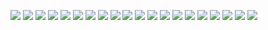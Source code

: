 ![](image/06_小程序组件化开发/0.jpg)
![](image/06_小程序组件化开发/1.jpg)
![](image/06_小程序组件化开发/2.jpg)
![](image/06_小程序组件化开发/3.jpg)
![](image/06_小程序组件化开发/4.jpg)
![](image/06_小程序组件化开发/5.jpg)
![](image/06_小程序组件化开发/6.jpg)
![](image/06_小程序组件化开发/7.jpg)
![](image/06_小程序组件化开发/8.jpg)
![](image/06_小程序组件化开发/9.jpg)
![](image/06_小程序组件化开发/10.jpg)
![](image/06_小程序组件化开发/11.jpg)
![](image/06_小程序组件化开发/12.jpg)
![](image/06_小程序组件化开发/13.jpg)
![](image/06_小程序组件化开发/14.jpg)
![](image/06_小程序组件化开发/15.jpg)
![](image/06_小程序组件化开发/16.jpg)
![](image/06_小程序组件化开发/17.jpg)
![](image/06_小程序组件化开发/18.jpg)
![](image/06_小程序组件化开发/19.jpg)
